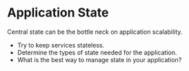 # Application State

Central state can be the bottle neck on application scalability.

* Try to keep services stateless.
* Determine the types of state needed for the application.
* What is the best way to manage state in your application?


